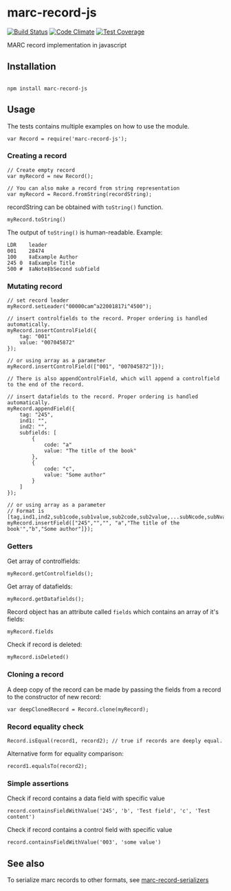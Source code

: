 # marc-record-js

[![Build Status](https://travis-ci.org/petuomin/marc-record-js.svg?branch=master)](https://travis-ci.org/petuomin/marc-record-js)
[![Code Climate](https://codeclimate.com/github/petuomin/marc-record-js/badges/gpa.svg)](https://codeclimate.com/github/petuomin/marc-record-js)
[![Test Coverage](https://codeclimate.com/github/petuomin/marc-record-js/badges/coverage.svg)](https://codeclimate.com/github/petuomin/marc-record-js/coverage)

MARC record implementation in javascript

## Installation


```

npm install marc-record-js

```


## Usage

The tests contains multiple examples on how to use the module.

```
var Record = require('marc-record-js');
```

### Creating a record 
```
// Create empty record
var myRecord = new Record();

// You can also make a record from string representation
var myRecord = Record.fromString(recordString);

```

recordString can be obtained with `toString()` function.
```
myRecord.toString()
```
The output of `toString()` is human-readable. Example:
```
LDR    leader
001    28474
100    ‡aExample Author
245 0  ‡aExample Title
500 #  ‡aNote‡bSecond subfield
```

### Mutating record
```
// set record leader
myRecord.setLeader("00000cam^a22001817i^4500");

// insert controlfields to the record. Proper ordering is handled automatically.
myRecord.insertControlField({
	tag: "001"
	value: "007045872"
});

// or using array as a parameter
myRecord.insertControlField(["001", "007045872"]});

// There is also appendControlField, which will append a controlfield to the end of the record.

// insert datafields to the record. Proper ordering is handled automatically.
myRecord.appendField({
	tag: "245",
	ind1: "",
	ind2: "",
	subfields: [
		{
			code: "a"
			value: "The title of the book"
		},
		{
			code: "c",
			value: "Some author"
		}
	]
});

// or using array as a parameter
// Format is [tag,ind1,ind2,sub1code,sub1value,sub2code,sub2value,...subNcode,subNvalue]
myRecord.insertField(["245","","", "a","The title of the book'","b","Some author"]});
```

### Getters

Get array of controlfields:
```
myRecord.getControlfields();
```

Get array of datafields:
```
myRecord.getDatafields();
```

Record object has an attribute called `fields` which contains an array of it's fields:
```
myRecord.fields
```

Check if record is deleted:
```
myRecord.isDeleted()
```

### Cloning a record

A deep copy of the record can be made by passing the fields from a record to the constructor of new record:
```
var deepClonedRecord = Record.clone(myRecord);
```

### Record equality check

```
Record.isEqual(record1, record2); // true if records are deeply equal.
```

Alternative form for equality comparison:
```
record1.equalsTo(record2);
```

### Simple assertions

Check if record contains a data field with specific value
```
record.containsFieldWithValue('245', 'b', 'Test field', 'c', 'Test content')
```


Check if record contains a control field with specific value
```
record.containsFieldWithValue('003', 'some value')
```


## See also

To serialize marc records to other formats, see [marc-record-serializers](https://github.com/petuomin/marc-record-serializers)
